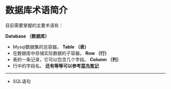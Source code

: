 # 数据库术语简介
目前需要掌握的主要术语有：

**Database （数据库）**
- Mysql数据集的总容器。
**Table （表）**
- 在数据库中存储实际数据的子容器。
**Row （行）**
- 表的一条记录，它可以包含几个字段。
**Column （列）**
- 行中的字段名。
**还有等等可以参考[菜鸟笔记](https://www.runoob.com/mysql/mysql-tutorial.html)**

---
- SQL语句